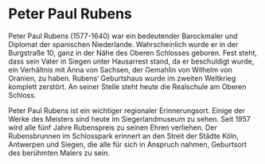 # Peter Paul Rubens

Peter Paul Rubens (1577-1640) war ein bedeutender Barockmaler und Diplomat der spanischen Niederlande. Wahrscheinlich wurde er in der Burgstraße 10, ganz in der Nähe des Oberen Schlosses geboren. Fest steht, dass sein Vater in Siegen unter Hausarrest stand, da er beschuldigt wurde, ein Verhältnis mit Anna von Sachsen, der Gemahlin von Wilhelm von Oranien, zu haben. Rubens‘ Geburtshaus wurde im zweiten Weltkrieg komplett zerstört. An seiner Stelle steht heute die Realschule am Oberen Schloss.

Peter Paul Rubens ist ein wichtiger regionaler Erinnerungsort. Einige der Werke des Meisters sind heute im Siegerlandmuseum zu sehen. Seit 1957 wird alle fünf Jahre Rubenspreis zu seinen Ehren
verliehen. Der Rubensbrunnen im Schlosspark erinnert an den Streit der Städte Köln, Antwerpen und Siegen, die alle für sich in Anspruch nahmen, Geburtsort des berühmten Malers zu sein.

